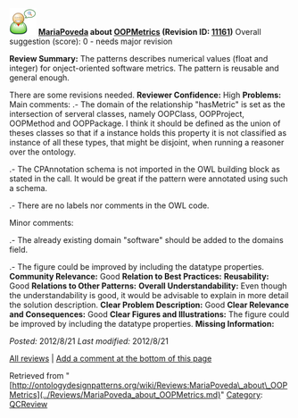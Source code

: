 [![](../images/thumb/2/29/Reviewer.png/48px-Reviewer.png)](../Image/Reviewer.png.md "Reviewer.png")
__[MariaPoveda](../User/MariaPoveda.md "User:MariaPoveda") about [OOPMetrics](../Submissions/OOPMetrics.md "Submissions:OOPMetrics") (Revision ID: [11161](../Submissions/OOPMetrics@oldid=11161.md "http://ontologydesignpatterns.org/wiki/Submissions:OOPMetrics?oldid=11161"))__
Overall suggestion (score): 0 - needs major revision




 __Review Summary:__ The patterns describes numerical values (float and integer) for onject-oriented software metrics.
The pattern is reusable and general enough.



There are some revisions needed.
__Reviewer Confidence:__ High
__Problems:__ Main comments:
.- The domain of the relationship "hasMetric" is set as the intersection of serveral classes, namely OOPClass, OOPProject, OOPMethod and OOPPackage. I think it should be defined as the union of theses classes so that if a instance holds this property it is not classified as instance of all these types, that might be disjoint, when running a reasoner over the ontology.


.- The CPAnnotation schema is not imported in the OWL building block as stated in the call. It would be great if the pattern were annotated using such a schema.


.- There are no labels nor comments in the OWL code.


Minor comments:


.- The already existing domain "software" should be added to the domains field.



.- The figure could be improved by including the datatype properties.
__Community Relevance:__ Good
__Relation to Best Practices:__ 
__Reusability:__ Good
__Relations to Other Patterns:__ 
__Overall Understandability:__ Even though the understandability is good, it would be advisable to explain in more detail the solution description.
__Clear Problem Description:__ Good
__Clear Relevance and Consequences:__ Good
__Clear Figures and Illustrations:__ The figure could be improved by including the datatype properties.
__Missing Information:__ 

_Posted:_ 2012/8/21 _Last modified:_ 2012/8/21



[All reviews](../Reviews/Main.md "Reviews:Main") | [Add a comment at the bottom of this page](index.php@title=Odp%253AAdd_comment&target=../Reviews/MariaPoveda_about_OOPMetrics.md#New_comment "http://ontologydesignpatterns.org/wiki/index.php?title=Odp:Add_comment&target=Reviews:MariaPoveda_about_OOPMetrics#New_comment")


Retrieved from "[http://ontologydesignpatterns.org/wiki/Reviews:MariaPoveda\_about\_OOPMetrics](../Reviews/MariaPoveda_about_OOPMetrics.md)"
 [Category](http://ontologydesignpatterns.org/wiki/Special:Categories "Special:Categories"): [QCReview](../Category/QCReview.md "Category:QCReview")